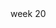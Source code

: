 <!DOCTYPE html>
<html lang="en">

<head>
  <meta charset="UTF-8">
  <meta name="viewport" content="width=device-width, initial-scale=1.0">
  <title>Document</title>
  <style>
    #gifContainer img {
      width: 25%;
    }
  </style>
</head>

<body>
  <div>week 20</h4>

  <div id="gifContainer"></div>
  <div id="mainContent"></div>

  <script>

    let myRequest = new XMLHttpRequest();

    const GIPHY_API_KEY = 'WOVQUcSFOnSD2qeS3UyiqkiaBiJlUhLX';
    const category = 'joey';

    myRequest.onreadystatechange = function (event) {

      if (myRequest.status === 200) {
        let parsedGifs = JSON.parse(myRequest.response)
        console.log(parsedGifs);

        for (let i = 0; i < 16; i++) {
          let image = document.createElement('img');
          image.setAttribute('src', parsedGifs.data[i].images.original.url);
          gifContainer.appendChild(image);
        }
      }
    };

    myRequest.onload = () => {
      console.log("onload", myRequest.status);
    };

    myRequest.open('GET', 'http://api.giphy.com/v1/gifs/search?api_key=' + GIPHY_API_KEY + '&q=' + category);
    myRequest.setRequestHeader('Accept', 'application/json');
    myRequest.setRequestHeader('Content-Type', 'application/json');
    myRequest.send(null);

  </script>
</body>

</html>